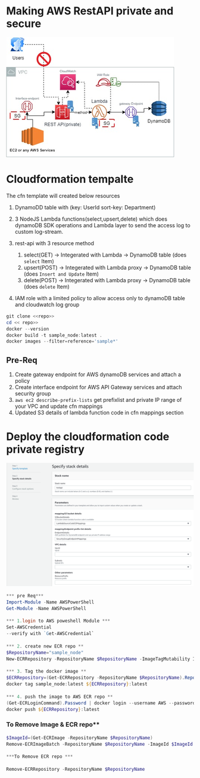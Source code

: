 # Making AWS RestAPI private and secure
![alt text](https://github.com/plygenom/aws_RestApi_Priv/blob/main/RestApi_Private.jpg?raw=true)
# Cloudformation tempalte 

The cfn template will created below resources 

1) DynamoDD table with (key: UserId sort-key: Department)
2) 3 NodeJS Lambda functions(select,upsert,delete) which does dynamoDB SDK operations and Lambda layer to send the access log to custom log-stream. 
3) rest-api with 3 resource method 

      1) select(GET) -> Integerated with Lambda  -> DynamoDB table (does `select` Item)
      2) upsert(POST) -> Integerated with Lambda proxy -> DynamoDB table (does `Insert and Update` Item)
      3) delete(POST) -> Integerated with Lambda proxy -> DynamoDB table (does `delete` Item)

2) IAM role with a limited policy to allow access only to dynamoDB table and cloudwatch log group  

```powershell
git clone <<repo>>
cd << repo>>
docker --version
docker build -t sample_node:latest .
docker images --filter=reference='sample*'
```

## Pre-Req

1) Create gateway endpoint for AWS dynamoDB services and attach a policy 
2) Create interface endpoint for AWS API Gateway services and attach security group 
3) `aws ec2 describe-prefix-lists` get  prefixlist and private IP range of your VPC and update cfn mappings
4) Updated S3 details of lambda function code in cfn mappings section  

# Deploy the cloudformation code **private registry**


![alt text](https://github.com/plygenom/aws_RestApi_Priv/blob/main/cfn.png?raw=true)

```powershell
*** pre Req***
Import-Module -Name AWSPowerShell
Get-Module -Name AWSPowerShell

*** 1.login to AWS poweshell Module ***
Set-AWSCredential 
--verify with `Get-AWSCredential`

*** 2. create new ECR repo **
$RepositoryName="sample_node"
New-ECRRepository -RepositoryName $RepositoryName -ImageTagMutability IMMUTABLE -ImageScanningConfiguration_ScanOnPush $true

*** 3. Tag the docker image **
$ECRRepository=(Get-ECRRepository -RepositoryName $RepositoryName).RepositoryUri
docker tag sample_node:latest ${ECRRepository}:latest

*** 4. push the image to AWS ECR repo **
(Get-ECRLoginCommand).Password | docker login --username AWS --password-stdin (Get-ECRLoginCommand).Endpoint
docker push ${ECRRepository}:latest

```

###  To Remove Image & ECR repo**

```powershell
$ImageId=(Get-ECRImage -RepositoryName $RepositoryName)
Remove-ECRImageBatch -RepositoryName $RepositoryName -ImageId $ImageId

***To Remove ECR repo ***

Remove-ECRRepository -RepositoryName $RepositoryName
```
